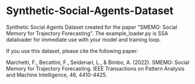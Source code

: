 # Synthetic-Social-Agents-Dataset

Synthetic Social Agents Dataset created for the paper "SMEMO: Social Memory for Trajectory Forecasting".
The example_loader.py is SSA dataloader for immediate use with your model and training loop.

If you use this dataset, please cite the following paper:

Marchetti, F., Becattini, F., Seidenari, L., & Bimbo, A. (2022). SMEMO: Social Memory for Trajectory Forecasting. IEEE Transactions on Pattern Analysis and Machine Intelligence, 46, 4410-4425.

